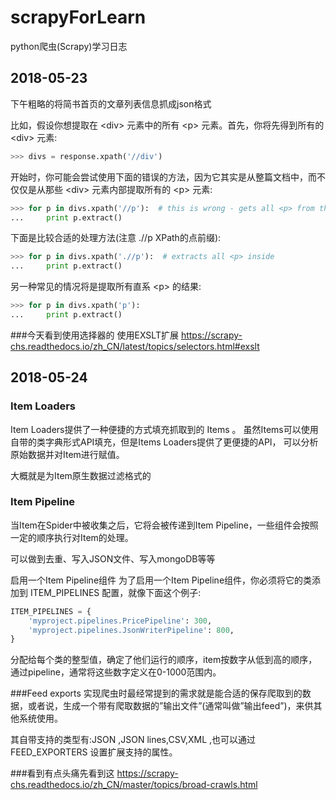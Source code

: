 # scrapyForLearn
python爬虫(Scrapy)学习日志


## 2018-05-23
下午粗略的将简书首页的文章列表信息抓成json格式

比如，假设你想提取在 \<div> 元素中的所有 \<p> 元素。首先，你将先得到所有的 \<div> 元素:

``` python
>>> divs = response.xpath('//div') 
```
开始时，你可能会尝试使用下面的错误的方法，因为它其实是从整篇文档中，而不仅仅是从那些 \<div> 元素内部提取所有的 \<p> 元素:

``` python
>>> for p in divs.xpath('//p'):  # this is wrong - gets all <p> from the whole document
...     print p.extract() 
```
下面是比较合适的处理方法(注意 .//p XPath的点前缀):

``` python
>>> for p in divs.xpath('.//p'):  # extracts all <p> inside
...     print p.extract() 
```
另一种常见的情况将是提取所有直系 \<p> 的结果:

``` python
>>> for p in divs.xpath('p'):
...     print p.extract() 
```

###今天看到使用选择器的 使用EXSLT扩展
https://scrapy-chs.readthedocs.io/zh_CN/latest/topics/selectors.html#exslt


## 2018-05-24

### Item Loaders
Item Loaders提供了一种便捷的方式填充抓取到的 Items 。 虽然Items可以使用自带的类字典形式API填充，但是Items Loaders提供了更便捷的API， 可以分析原始数据并对Item进行赋值。

大概就是为Item原生数据过滤格式的

### Item Pipeline

当Item在Spider中被收集之后，它将会被传递到Item Pipeline，一些组件会按照一定的顺序执行对Item的处理。

可以做到去重、写入JSON文件、写入mongoDB等等

启用一个Item Pipeline组件
为了启用一个Item Pipeline组件，你必须将它的类添加到 ITEM_PIPELINES 配置，就像下面这个例子:
```python
ITEM_PIPELINES = {
    'myproject.pipelines.PricePipeline': 300,
    'myproject.pipelines.JsonWriterPipeline': 800,
}
```
分配给每个类的整型值，确定了他们运行的顺序，item按数字从低到高的顺序，通过pipeline，通常将这些数字定义在0-1000范围内。

###Feed exports
实现爬虫时最经常提到的需求就是能合适的保存爬取到的数据，或者说，生成一个带有爬取数据的”输出文件”(通常叫做”输出feed”)，来供其他系统使用。

其自带支持的类型有:JSON ,JSON lines,CSV,XML ,也可以通过 FEED_EXPORTERS 设置扩展支持的属性。


###看到有点头痛先看到这 https://scrapy-chs.readthedocs.io/zh_CN/master/topics/broad-crawls.html